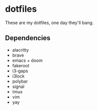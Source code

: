# dotfiles
These are my dotfiles, one day they'll bang.

## Dependencies
- alacritty
- brave
- emacs + doom
- fakeroot
- i3-gaps
- i3lock
- polybar
- signal
- tmux
- vim
- yay

